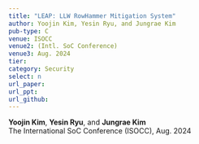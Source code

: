 ```yaml
---
title: "LEAP: LLW RowHammer Mitigation System"
author: Yoojin Kim, Yesin Ryu, and Jungrae Kim
pub-type: C
venue: ISOCC
venue2: (Intl. SoC Conference)
venue3: Aug. 2024
tier: 
category: Security
select: n
url_paper:
url_ppt:
url_github:
---
```


**Yoojin Kim**, **Yesin Ryu**, and **Jungrae Kim** <br>
The International SoC Conference (ISOCC), Aug. 2024
